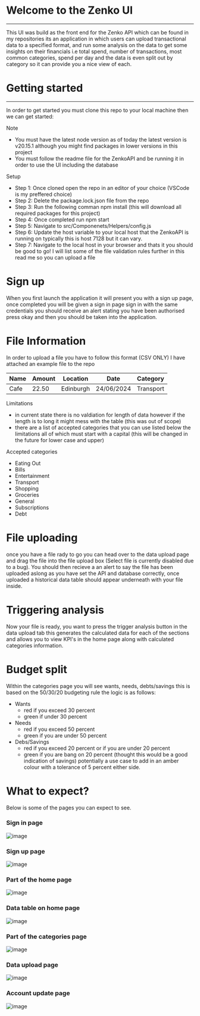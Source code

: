 # Welcome to the Zenko UI
---
This UI was build as the front end for the Zenko API which can be found in my repositories its an application in which users can upload transactional data to a specified format, and run some analysis on the data to get some insights on their financials i.e total spend,
number of transactions, most common categories, spend per day and the data is even split out by category so it can provide you a nice view of each.

# Getting started 
---
In order to get started you must clone this repo to your local machine then we can get started:

Note
- You must have the latest node version as of today the latest version is v20.15.1 although you might find packages in lower versions in this project
- You must follow the readme file for the ZenkoAPI and be running it in order to use the UI including the database

Setup
- Step 1: Once cloned open the repo in an editor of your choice (VSCode is my preffered choice)
- Step 2: Delete the package.lock.json file from the repo
- Step 3: Run the following comman npm install (this will download all required packages for this project)
- Step 4: Once completed run npm start
- Step 5: Navigate to src/Componenets/Helpers/config.js
- Step 6: Update the host variable to your local host that the ZenkoAPI is running on typically this is host 7128 but it can vary.
- Step 7: Navigate to the local host in your browser and thats it you should be good to go! I will list some of the file validation rules further in this read me so you can upload a file

# Sign up

When you first launch the application it will present you with a sign up page, once completed you will be given a sign in page sign in with the same credentials you should receive an alert stating you have been authorised press okay and then you should be taken into 
the application.

# File Information

In order to upload a file you have to follow this format (CSV ONLY) I have attached an example file to the repo

Name  | Amount | Location | Date | Category
------------- | ------------- | ------------- | ------------- | -------------
Cafe | 22.50 | Edinburgh | 24/06/2024 | Transport

Limitations 
- in current state there is no valdiation for length of data however if the length is to long it might mess with the table (this was out of scope)
- there are a list of accepted categories that you can use listed below the limitations all of which must start with a capital (this will be changed in the future for lower case and upper)

Accepted categories
- Eating Out
- Bills
- Entertainment
- Transport
- Shopping
- Groceries
- General
- Subscriptions
- Debt

# File uploading

once you have a file rady to go you can head over to the data upload page and drag the file into the file upload box (Select file is currently disabled due to a bug). You should then recieve a an alert to say the file has been uploaded
aslong as you have set the API and database correctly, once uploaded a historical data table should appear underneath with your file inside.

# Triggering analysis 

Now your file is ready, you want to press the trigger analysis button in the data upload tab this generates the calculated data for each of the sections and allows you to view KPI's in the home page along with calculated categories information.

# Budget split

Within the categories page you will see wants, needs, debts/savings this is based on the 50/30/20 budgeting rule the logic is as follows:

- Wants
  - red if you exceed 30 percent
  - green if under 30 percent
- Needs
  - red if you exceed 50 percent
  - green if you are under 50 percent
- Debs/Savings
  - red if you exceed 20 percent or if you are under 20 percent
  - green if you are bang on 20 percent (thought this would be a good indication of savings) potentially a use case to add in an amber colour with a tolerance of 5 percent either side.

# What to expect?

Below is some of the pages you can expect to see.

### Sign in page
![image](https://github.com/user-attachments/assets/41442750-f051-48fe-b177-a9890397424b)

### Sign up page
![image](https://github.com/user-attachments/assets/fe58ee52-ad4f-4a8e-a5c0-787caccfb580)

### Part of the home page 
![image](https://github.com/user-attachments/assets/81384b8c-4ebe-4b8e-b33f-12a324049e50)

### Data table on home page
![image](https://github.com/user-attachments/assets/8c68952c-401d-4014-a131-cad32ff32a1d)

### Part of the categories page 
![image](https://github.com/user-attachments/assets/020875fd-1d73-408b-8c9b-08da2575b903)

### Data upload page 
![image](https://github.com/user-attachments/assets/bfeae46b-2f88-413e-b28f-87afde42c732)

### Account update page
![image](https://github.com/user-attachments/assets/583b6fea-bee7-4821-96f6-1bde1fa61ec2)
